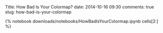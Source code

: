 Title: How Bad Is Your Colormap?
date: 2014-10-16 09:30
comments: true
slug: how-bad-is-your-colormap

{% notebook downloads/notebooks/HowBadIsYourColormap.ipynb cells[2:] %}